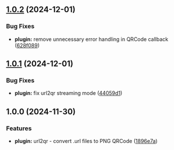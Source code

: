 ## [1.0.2](https://github.com/IT-Service-NPM/gulp-file2qr/compare/v1.0.1...v1.0.2) (2024-12-01)


### Bug Fixes

* **plugin:** remove unnecessary error handling in QRCode callback ([628f089](https://github.com/IT-Service-NPM/gulp-file2qr/commit/628f08931a04975e8db101a5f52c6bc335169bc6))

## [1.0.1](https://github.com/IT-Service-NPM/gulp-file2qr/compare/v1.0.0...v1.0.1) (2024-12-01)


### Bug Fixes

* **plugin:** fix url2qr streaming mode ([44059d1](https://github.com/IT-Service-NPM/gulp-file2qr/commit/44059d189fdbfb403a610e27a0b6b91496bf56f4))

## 1.0.0 (2024-11-30)


### Features

* **plugin:** url2qr - convert .url files to PNG QRCode ([1896e7a](https://github.com/IT-Service-NPM/gulp-file2qr/commit/1896e7a799c9a824d06e97968ce59887747e3735))
